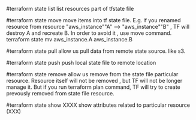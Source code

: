 #terraform state list
    list resources part of tfstate file

#terraform state move
    move items into tf state file. E.g. if you renamed resource from resource "aws_instance""A" --> "aws_instance""B" , TF will destroy A and recreate B. In order to avoid it , use move command.
    terraform state mv aws_instance.A aws_instance.B

#terraform state pull
    allow us pull data from remote state source. like s3. 

#terraform state push
    push local state file to remote location

#terraform state remove
    allow us remove from the state file particular resource. Resource itself will not be removed , but TF will not be longer manage it. But if you run terraform plan command, TF will try to create prevously removed from state file resource. 

#terraform state show XXXX
    show attributes related to particular resource (XXX)